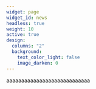 ```yaml
---
widget: page
widget_id: news
headless: true
weight: 10
active: true
design:
  columns: "2"
  background:
    text_color_light: false
    image_darken: 0
---
```

aaaaaaaaaaaaaaaaaaaaaaaaaaaa